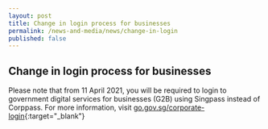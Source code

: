 ```yaml
---
layout: post
title: Change in login process for businesses
permalink: /news-and-media/news/change-in-login
published: false
---
```


## Change in login process for businesses

Please note that from 11 April 2021, you will be required to login to government digital services for businesses (G2B) using Singpass instead of Corppass. For more information, visit [go.gov.sg/corporate-login](https://www.ifaq.gov.sg/CorpPass/apps/Fcd_faqmain.aspx#TOPIC_211171){:target="_blank"}